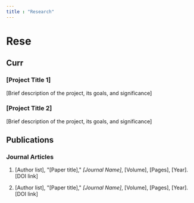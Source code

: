 ```yaml
---
title : "Research"
---
```


# Rese
## Curr
### [Project Title 1]

[Brief description of the project, its goals, and significance]

### [Project Title 2]

[Brief description of the project, its goals, and significance]

## Publications

### Journal Articles

1. [Author list], "[Paper title]," *[Journal Name]*, [Volume], [Pages], [Year]. [DOI link]

2. [Author list], "[Paper title]," *[Journal Name]*, [Volume], [Pages], [Year]. [DOI link]

#
